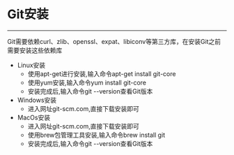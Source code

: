 # Git安装
-----
Git需要依赖curl、zlib、openssl、expat、libiconv等第三方库，在安装Git之前需要安装这些依赖库
- Linux安装
	- 使用apt-get进行安装,输入命令apt-get install git-core
	- 使用yum安装,输入命令yum install git-core
	- 安装完成后,输入命令git --version查看Git版本
- Windows安装
	- 进入网址git-scm.com,直接下载安装即可
- MacOs安装
	- 进入网址git-scm.com,直接下载安装即可
	- 使用brew包管理工具安装,输入命令brew install git
	- 安装完成后,输入命令git --version查看Git版本